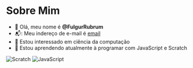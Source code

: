 # Sobre Mim

- 👋 Olá, meu nome é **@FulgurRubrum**
- 📬: Meu indereço de e-mail é [email](yan.kauegeremiasda.silva@escola.pr.gov.br)
- 👀 Estou interessado em ciência da computação
- 🌱 Estou aprendendo atualmente à programar com JavaScript e Scratch

![Scratch](https://img.shields.io/badge/Scratch-4D97FF?style=for-the-badge&logo=Scratch&logoColor=white)
![JavaScript](https://img.shields.io/badge/JavaScript-323330?style=for-the-badge&logo=javascript&logoColor=F7DF1E)
